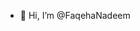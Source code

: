 - 👋 Hi, I’m @FaqehaNadeem

<!---
FaqehaNadeem/FaqehaNadeem is a ✨ special ✨ repository because its `README.md` (this file) appears on your GitHub profile.
You can click the Preview link to take a look at your changes.
--->
